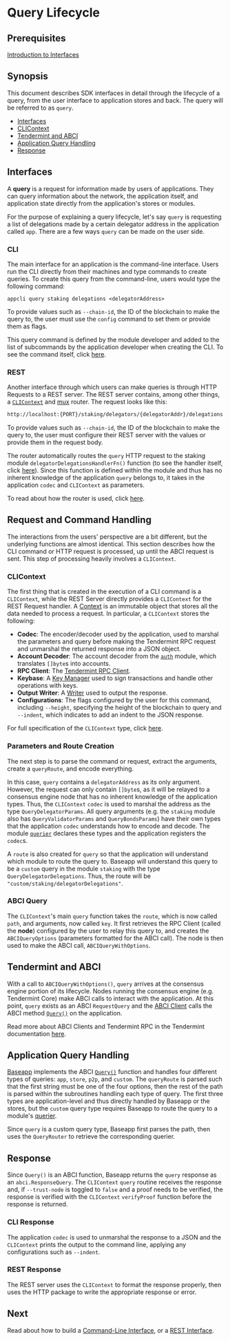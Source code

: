 # Query Lifecycle

## Prerequisites

[Introduction to Interfaces](./interfaces-intro.md)

## Synopsis

This document describes SDK interfaces in detail through the lifecycle of a query, from the user interface to application stores and back. The query will be referred to as `query`.

- [Interfaces](#interfaces)
- [CLIContext](#clicontext)
- [Tendermint and ABCI](#tendermint-and-abci)
- [Application Query Handling](#application-query-handling)
- [Response](#response)

## Interfaces

A **query** is a request for information made by users of applications. They can query information about the network, the application itself, and application state directly from the application's stores or modules.

For the purpose of explaining a query lifecycle, let's say `query` is requesting a list of delegations made by a certain delegator address in the application called `app`. There are a few ways `query` can be made on the user side.

### CLI

The main interface for an application is the command-line interface. Users run the CLI directly from their machines and type commands to create queries. To create this query from the command-line, users would type the following command:

```
appcli query staking delegations <delegatorAddress>
```

To provide values such as `--chain-id`, the ID of the blockchain to make the query to, the user must use the `config` command to set them or provide them as flags.

This query command is defined by the module developer and added to the list of subcommands by the application developer when creating the CLI. To see the command itself, click [here]().

### REST

Another interface through which users can make queries is through HTTP Requests to a REST server. The REST server contains, among other things, a [`CLIContext`](#clicontext) and [mux](./rest.md#gorilla-mux) router. The request looks like this:

```bash
http://localhost:{PORT}/staking/delegators/{delegatorAddr}/delegations
```

To provide values such as `--chain-id`, the ID of the blockchain to make the query to, the user must configure their REST server with the values or provide them in the request body.

The router automatically routes the `query` HTTP request to the staking module `delegatorDelegationsHandlerFn()` function (to see the handler itself, click [here]()). Since this function is defined within the module and thus has no inherent knowledge of the application `query` belongs to, it takes in the application `codec` and `CLIContext` as parameters.

To read about how the router is used, click [here](./rest.md).

## Request and Command Handling

The interactions from the users' perspective are a bit different, but the underlying functions are almost identical. This section describes how the CLI command or HTTP request is processed, up until the ABCI request is sent. This step of processing heavily involves a `CLIContext`.

### CLIContext

The first thing that is created in the execution of a CLI command is a `CLIContext`, while the REST Server directly provides a `CLIContext` for the REST Request handler. A [Context](../core/context.md) is an immutable object that stores all the data needed to process a request. In particular, a `CLIContext` stores the following:

* **Codec**: The encoder/decoder used by the application, used to marshal the parameters and query before making the Tendermint RPC request and unmarshal the returned response into a JSON object.
* **Account Decoder**: The account decoder from the [`auth`](https://github.com/cosmos/cosmos-sdk/tree/67f6b021180c7ef0bcf25b6597a629aca27766b8/docs/spec/auth) module, which translates `[]byte`s into accounts.
* **RPC Client**: The [Tendermint RPC Client](https://github.com/tendermint/tendermint/blob/master/rpc/client/interface.go).
* **Keybase**: A [Key Manager](.//core/accounts-keys.md) used to sign transactions and handle other operations with keys.
* **Output Writer**: A [Writer](https://golang.org/pkg/io/#Writer) used to output the response.
* **Configurations**: The flags configured by the user for this command, including `--height`, specifying the height of the blockchain to query and `--indent`, which indicates to add an indent to the JSON response.

For full specification of the `CLIContext` type, click [here](https://github.com/cosmos/cosmos-sdk/blob/73e5ef7c13c420f9ee879fdf1b60cf0bdc8f325e/client/context/context.go#L36-L59).

### Parameters and Route Creation

The next step is to parse the command or request, extract the arguments, create a `queryRoute`, and encode everything.

In this case, `query` contains a `delegatorAddress` as its only argument. However, the request can only contain `[]byte`s, as it will be relayed to a consensus engine node that has no inherent knowledge of the application types. Thus, the `CLIContext` `codec` is used to marshal the address as the type `QueryDelegatorParams`. All query arguments (e.g. the `staking` module also has `QueryValidatorParams` and `QueryBondsParams`) have their own types that the application `codec` understands how to encode and decode. The module [`querier`](.//building-modules/querier.md) declares these types and the application registers the `codec`s.

A `route` is also created for `query` so that the application will understand which module to route the query to. Baseapp will understand this query to be a `custom` query in the module `staking` with the type `QueryDelegatorDelegations`. Thus, the route will be `"custom/staking/delegatorDelegations"`.

### ABCI Query

The `CLIContext`'s main `query` function takes the `route`, which is now called `path`, and arguments, now called `key`. It first retrieves the RPC Client (called the **node**) configured by the user to relay this query to, and creates the `ABCIQueryOptions` (parameters formatted for the ABCI call). The node is then used to make the ABCI call, `ABCIQueryWithOptions`.

## Tendermint and ABCI

With a call to `ABCIQueryWithOptions()`, `query` arrives at the consensus engine portion of its lifecycle. Nodes running the consensus engine (e.g. Tendermint Core) make ABCI calls to interact with the application. At this point, `query` exists as an ABCI `RequestQuery` and the [ABCI Client](https://github.com/tendermint/tendermint/blob/51b3428f5c0f4fdd2e469147cd90353faa4bd704/abci/client/client.go#L16-L50) calls the ABCI method [`Query()`](https://tendermint.com/docs/spec/abci/abci.html#query) on the application.

Read more about ABCI Clients and Tendermint RPC in the Tendermint documentation [here](https://tendermint.com/rpc).

## Application Query Handling

[Baseapp](../core/baseapp.md) implements the ABCI [`Query()`](../core/baseapp.md#query) function and handles four different types of queries: `app`, `store`, `p2p`, and `custom`. The `queryRoute` is parsed such that the first string must be one of the four options, then the rest of the path is parsed within the subroutines handling each type of query. The first three types are application-level and thus directly handled by Baseapp or the stores, but the `custom` query type requires Baseapp to route the query to a module's [querier](../building-modules/querier.md).

Since `query` is a custom query type, Baseapp first parses the path, then uses the `QueryRouter` to retrieve the corresponding querier.

## Response

Since `Query()` is an ABCI function, Baseapp returns the `query` response as an `abci.ResponseQuery`. The `CLIContext` `query` routine receives the response and, if `--trust-node` is toggled to `false` and a proof needs to be verified, the response is verified with the `CLIContext` `verifyProof` function before the response is returned.

### CLI Response

The application `codec` is used to unmarshal the response to a JSON and the `CLIContext` prints the output to the command line, applying any configurations such as `--indent`.

### REST Response

The REST server uses the `CLIContext` to format the response properly, then uses the HTTP package to write the appropriate response or error.

## Next

Read about how to build a [Command-Line Interface](./cli.md), or a [REST Interface](./rest.md).
